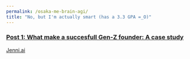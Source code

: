 ```yaml
---
permalink: /osaka-me-brain-agi/
title: "No, but I'm actually smart (has a 3.3 GPA =_O)"
---
```


### [Post 1: What make a succesfull Gen-Z founder: A case study ](/osaka-me-brain-agi/posts/one)

[Jenni.ai](https://jenni.ai/)
